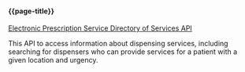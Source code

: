 #### {{page-title}}

[Electronic Prescription Service Directory of Services API](https://digital.nhs.uk/developer/api-catalogue/electronic-prescription-service-directory-of-services)

This API to access information about dispensing services, including searching for dispensers who can provide services for a patient with a given location and urgency.


